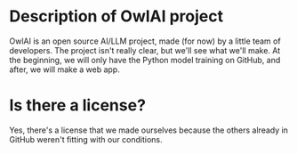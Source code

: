 # Description of OwlAI project 


OwlAI is an open source AI/LLM project, made (for now) by a little team of developers.
The project isn't really clear, but we'll see what we'll make.
At the beginning, we will only have the Python model training on GitHub, and after, we will make a web app.

# Is there a license?

Yes, there's a license that we made ourselves because the others already in GitHub weren't fitting with our conditions.